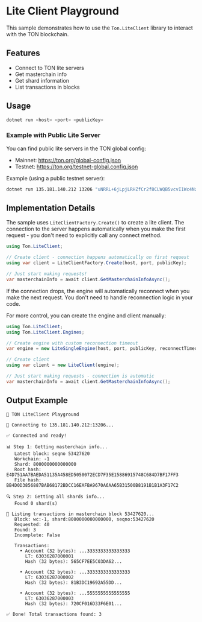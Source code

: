 # Lite Client Playground

This sample demonstrates how to use the `Ton.LiteClient` library to interact with the TON blockchain.

## Features

- Connect to TON lite servers
- Get masterchain info
- Get shard information
- List transactions in blocks

## Usage

```bash
dotnet run <host> <port> <publicKey>
```

### Example with Public Lite Server

You can find public lite servers in the TON global config:

- Mainnet: https://ton.org/global-config.json
- Testnet: https://ton.org/testnet-global.config.json

Example (using a public testnet server):

```bash
dotnet run 135.181.140.212 13206 "uNRRL+6jLpjLRHZfCr2f8CLWQB5vcvI1Wc4NzK8VbFQ="
```

## Implementation Details

The sample uses `LiteClientFactory.Create()` to create a lite client. The connection to the server happens automatically when you make the first request - you don't need to explicitly call any connect method.

```csharp
using Ton.LiteClient;

// Create client - connection happens automatically on first request
using var client = LiteClientFactory.Create(host, port, publicKey);

// Just start making requests!
var masterchainInfo = await client.GetMasterchainInfoAsync();
```

If the connection drops, the engine will automatically reconnect when you make the next request. You don't need to handle reconnection logic in your code.

For more control, you can create the engine and client manually:

```csharp
using Ton.LiteClient;
using Ton.LiteClient.Engines;

// Create engine with custom reconnection timeout
var engine = new LiteSingleEngine(host, port, publicKey, reconnectTimeoutMs: 5000);

// Create client
using var client = new LiteClient(engine);

// Just start making requests - connection is automatic
var masterchainInfo = await client.GetMasterchainInfoAsync();
```

## Output Example

```
🚀 TON LiteClient Playground

📡 Connecting to 135.181.140.212:13206...

✅ Connected and ready!

📊 Step 1: Getting masterchain info...
   Latest block: seqno 53427620
   Workchain: -1
   Shard: 8000000000000000
   Root hash: E4D751AA7BAEDA51135A458ED5050072ECD7F35E15886915748C684D7BF17FF3
   File hash: BB4D0D3856887BAB68172BDCC16EAFBA9670A6AA65B31500B8191B1B1A3F17C2

🔍 Step 2: Getting all shards info...
   Found 0 shard(s)

📝 Listing transactions in masterchain block 53427620...
   Block: wc:-1, shard:8000000000000000, seqno:53427620
   Requested: 40
   Found: 3
   Incomplete: False

   Transactions:
     • Account (32 bytes): ...3333333333333333
       LT: 63036287000001
       Hash (32 bytes): 565CF7EE5C03DA62...

     • Account (32 bytes): ...3333333333333333
       LT: 63036287000002
       Hash (32 bytes): 81B3DC19692A55DD...

     • Account (32 bytes): ...5555555555555555
       LT: 63036287000003
       Hash (32 bytes): 720CF016D33F6E01...

✅ Done! Total transactions found: 3
```

